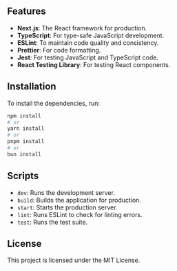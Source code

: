 ## Features

- **Next.js**: The React framework for production.
- **TypeScript**: For type-safe JavaScript development.
- **ESLint**: To maintain code quality and consistency.
- **Prettier**: For code formatting.
- **Jest**: For testing JavaScript and TypeScript code.
- **React Testing Library**: For testing React components.

## Installation

To install the dependencies, run:

```bash
npm install
# or
yarn install
# or
pnpm install
# or
bun install
```

## Scripts

- `dev`: Runs the development server.
- `build`: Builds the application for production.
- `start`: Starts the production server.
- `lint`: Runs ESLint to check for linting errors.
- `test`: Runs the test suite.

## License

This project is licensed under the MIT License.
